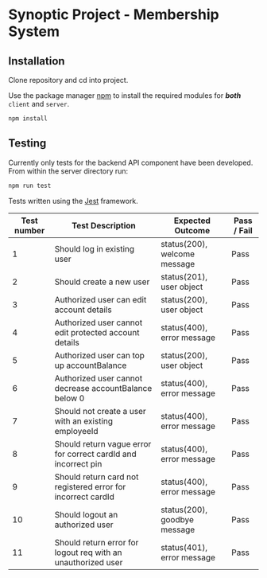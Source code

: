 # Synoptic Project - Membership System

## Installation
Clone repository and cd into project.

Use the package manager [npm](https://www.npmjs.com/) to install the required modules for ***both*** `client` and `server`.

```bash
npm install
```

## Testing
Currently only tests for the backend API component have been developed.
From within the server directory run:

```bash
npm run test
```

Tests written using the [Jest](https://jestjs.io/) framework.

| Test number | Test Description | Expected Outcome | Pass / Fail |
|-------------|------------------|------------------|-------------|
|1|Should log in existing user|status(200), welcome message|Pass|
|2|Should create a new user|status(201), user object|Pass|
|3|Authorized user can edit account details|status(200), user object|Pass|
|4|Authorized user cannot edit protected account details|status(400), error message|Pass|
|5|Authorized user can top up accountBalance|status(200), user object|Pass|
|6|Authorized user cannot decrease accountBalance below 0|status(400), error message|Pass|
|7|Should not create a user with an existing employeeId|status(400), error message|Pass|
|8|Should return vague error for correct cardId and incorrect pin|status(400), error message|Pass|
|9|Should return card not registered error for incorrect cardId|status(400), error message|Pass|
|10|Should logout an authorized user|status(200), goodbye message|Pass|
|11|Should return error for logout req with an unauthorized user|status(401), error message|Pass|
